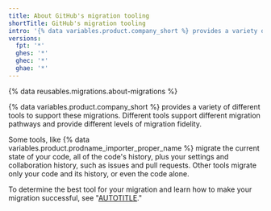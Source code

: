 ```yaml
---
title: About GitHub's migration tooling
shortTitle: GitHub's migration tooling
intro: '{% data variables.product.company_short %} provides a variety of different tooling options to support migrations to {% data variables.product.company_short %} and between {% data variables.product.company_short %} products.'
versions:
  fpt: '*'
  ghes: '*'
  ghec: '*'
  ghae: '*'
---
```


{% data reusables.migrations.about-migrations %}

{% data variables.product.company_short %} provides a variety of different tools to support these migrations. Different tools support different migration pathways and provide different levels of migration fidelity.

Some tools, like {% data variables.product.prodname_importer_proper_name %} migrate the current state of your code, all of the code's history, plus your settings and collaboration history, such as issues and pull requests. Other tools migrate only your code and its history, or even the code alone.

To determine the best tool for your migration and learn how to make your migration successful, see "[AUTOTITLE](/migrations/overview/planning-your-migration-to-github)."

